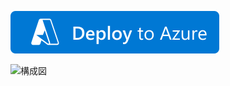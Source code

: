 [![Deploy To Azure](https://raw.githubusercontent.com/Azure/azure-quickstart-templates/master/1-CONTRIBUTION-GUIDE/images/deploytoazure.svg?sanitize=true)](https://portal.azure.com/#create/Microsoft.Template/uri/https%3A%2F%2Fraw.githubusercontent.com%2Fmiyavi0406%2Fazure-quickstart-templates%2Fmaster%2F1-2_appgw_webapp%2Fazuredeploy.json)

<img width="504" alt="構成図" src="https://user-images.githubusercontent.com/6409629/175908877-86483208-f352-452c-a109-aa3c478bb413.png">
